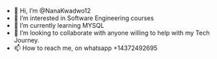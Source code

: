 - 👋 Hi, I’m @NanaKwadwo12
- 👀 I’m interested in Software Engineering courses
- 🌱 I’m currently learning MYSQL
- 💞️ I’m looking to collaborate with anyone willing to help with my Tech Journey.
- 📫 How to reach me, on whatsapp +14372492695

<!---
NanaKwadwo12/NanaKwadwo12 is a ✨ special ✨ repository because its `README.md` (this file) appears on your GitHub profile.
You can click the Preview link to take a look at your changes.
--->
